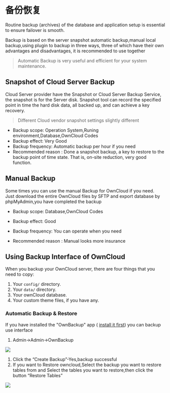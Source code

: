 # 备份恢复

Routine backup (archives) of the database and application setup is essential to ensure failover is smooth.

Backup is based on the server snapshot automatic backup,manual local backup,using plugin to backup in three ways, three of which have their own advantages and disadvantages, it is recommended to use together

> Automatic Backup is very useful and efficient for your system maintenance.


<a name="abcd88fb"></a>
## Snapshot of Cloud Server Backup

Cloud Server provider have the Snapshot or Cloud Server Backup Service, the snapshot is for the Server disk. Snapshot tool can record the specified point in time the hard disk data, all backed up, and can achieve a key recovery.

> Different Cloud vendor snapshot settings slightly different


- Backup scope: Operation System,Runing environment,Database,OwnCloud Codes
- Backup effect: Very Good
- Backup frequency: Automatic backup per hour if you need
- Recommended reason : Done a snapshot backup, a key to restore to the backup point of time state. That is, on-site reduction, very good function.

<a name="be80573e"></a>
## Manual Backup

Some times you can use the manual Backup for OwnCloud if you need.<br />Just download the entire OwnCloud files by SFTP and export database by phpMyAdmin,you have completed the backup

- Backup scope: Database,OwnCloud Codes
- Backup effect: Good

- Backup frequency: You can operate when you need
- Recommended reason : Manual looks more insurance


<a name="VeWAO"></a>
## Using Backup Interface of OwnCloud

When you backup your OwnCloud server, there are four things that you need to copy:

1. Your `config/` directory.
1. Your `data/` directory.
1. Your ownCloud database.
1. Your custom theme files, if you have any.

<a name="e312245f"></a>
### Automatic Backup & Restore
If you have installed the "OwnBackup" app ( [install it first](http://en.websoft9.com/xdocs/owncloud-image-guide/#using-apps)) you can backup use interface

1. Admin->Admin->OwnBackup

[![](https://cdn.nlark.com/yuque/0/2019/png/152462/1552220698513-66f6d65b-f46e-4b12-88c7-76ac0fcbbe3e.png#align=left&display=inline&height=323&originHeight=717&originWidth=1600&size=0&status=done&width=720)](http://libs.websoft9.com/Websoft9/DocsPicture/en/owncloud/owncloud-ownbackup-websoft9.png)<br />
1. Click the “Create Backup”-Yes,backup successful
1. If you want to Restore owncloud,Select the backup you want to restore tables from and Select the tables you want to restore,then click the button “Restore Tables”

[![](https://cdn.nlark.com/yuque/0/2019/png/152462/1552220698521-8d0aa3cb-9a83-4081-822b-c2c11d566693.png#align=left&display=inline&height=594&originHeight=768&originWidth=931&size=0&status=done&width=720)](http://libs.websoft9.com/Websoft9/DocsPicture/en/owncloud/owncloud-restore-websoft9.png)

